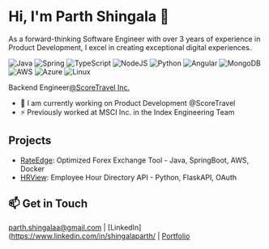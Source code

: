 # Hi, I'm Parth Shingala 👋

As a forward-thinking Software Engineer with over 3 years of experience in Product Development, I excel in creating exceptional digital experiences.

![Java](https://img.shields.io/badge/java-%23ED8B00.svg?style=for-the-badge&logo=openjdk&logoColor=white)
![Spring](https://img.shields.io/badge/spring-%236DB33F.svg?style=for-the-badge&logo=spring&logoColor=white)
![TypeScript](https://img.shields.io/badge/typescript-%23007ACC.svg?style=for-the-badge&logo=typescript&logoColor=white)
![NodeJS](https://img.shields.io/badge/node.js-6DA55F?style=for-the-badge&logo=node.js&logoColor=white)
![Python](https://img.shields.io/badge/python-3670A0?style=for-the-badge&logo=python&logoColor=ffdd54)
![Angular](https://img.shields.io/badge/angular-%23DD0031.svg?style=for-the-badge&logo=angular&logoColor=white)
![MongoDB](https://img.shields.io/badge/MongoDB-%234ea94b.svg?style=for-the-badge&logo=mongodb&logoColor=white)
![AWS](https://img.shields.io/badge/AWS-%23FF9900.svg?style=for-the-badge&logo=amazon-aws&logoColor=white)
![Azure](https://img.shields.io/badge/azure-%230072C6.svg?style=for-the-badge&logo=microsoftazure&logoColor=white)
![Linux](https://img.shields.io/badge/Linux-FCC624?style=for-the-badge&logo=linux&logoColor=black)

Backend Engineer[@ScoreTravel Inc.](https://www.scoretravel.ai/)

- 🔭 I am currently working on Product Development @ScoreTravel
- ⚡  Previously worked at MSCI Inc. in the Index Engineering Team

## Projects
- [RateEdge](http://ec2-18-191-188-215.us-east-2.compute.amazonaws.com:8090/v1/swagger-ui/index.html): Optimized Forex Exchange Tool - Java, SpringBoot, AWS, Docker
- [HRView](https://hrview.onrender.com/docs#overview): Employee Hour Directory API - Python, FlaskAPI, OAuth

## 📫 Get in Touch
parth.shingalaa@gmail.com | [LinkedIn](https://www.linkedin.com/in/shingalaparth/ | [Portfolio](https://parthshingala06.github.io/)
